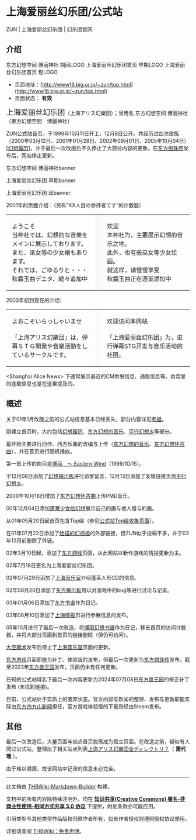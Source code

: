 # 上海爱丽丝幻乐团/公式站

<!-- source html: G:\repos\THBWiki-Markdown-Builder\THBWikiMarkdown\Temp\main\a\ab\ns0%3A%E4%B8%8A%E6%B5%B7%E7%88%B1%E4%B8%BD%E4%B8%9D%E5%B9%BB%E4%B9%90%E5%9B%A2%2F%E5%85%AC%E5%BC%8F%E7%AB%99.html -->

ZUN | 上海爱丽丝幻乐团 | 幻乐团官网


## 介绍
[](./文件-旧公式站msg00.jpg.md)  [](./文件-旧公式站msg00.jpg.md)东方幻想空间 博丽神社 期间LOGO
[](./文件-新公式站LOGO1.jpg.md)  [](./文件-新公式站LOGO1.jpg.md)上海爱丽丝幻乐团首页 早期LOGO
[](./文件-上海爱丽丝幻乐团.png.md)  [](./文件-上海爱丽丝幻乐团.png.md)上海爱丽丝幻乐团首页 现LOGO
- 页面地址：[http://www16.big.or.jp/~zun/top.html](http://www16.big.or.jp/~zun/top.html)
- 页面状态： **有效** 


  
<big><big>上海爱丽丝幻乐团</big></big>（上海アリス幻樂団）；曾用名 东方幻想空间 博丽神社（東方幻想空間　博麗神社）  

ZUN公式站首页。于1999年10月11日开工，12月8日公开。共经历过四次改版（2000年03月12日、2001年01月28日、2002年09月01日、2005年10月04日）[&#91;幻想履历&#93;](./幻想履历.md)，并于最后一次改版后不久停止了大部分内容的更新。在[东方绀珠传](./东方绀珠传.md)发布后，网站停止更新。
  





[](./文件-东方幻想空间_博丽神社banner.gif.md)

东方幻想空间 博丽神社banner


[](./文件-上海爱丽丝幻乐团_早期banner.gif.md)
上海爱丽丝幻乐团 早期banner


[](./文件-上海爱丽丝幻乐团_现banner.gif.md)
上海爱丽丝幻乐团 现banner




  
2001年的页面介绍：（另有“XX人目の参拝者です”的计数器）
  


<table>


<tbody><tr>
<td class="jadef" width="50%" lang="ja" style="border-right:none; padding-left:1em;">
<div class="poem">
<p>ようこそ<br>
当神社では、幻想的な音樂をメインに展示しております。<br>
また、巫女等の少女繪もあります。<br>
それでは、ごゆるりと・・・<br>
秋霜玉曲デエタ、続々追加中
</p>
</div>
</td>
<th style="background:#f9f9f9; border-left:none">
</th>
<td class="zhdef" width="50%" style="padding-left:1em;">
<div class="poem">
<p>欢迎<br>
本神社为，主要展示幻想的音乐之地。<br>
此外，也有些巫女等少女绘画。<br>
就这样，请慢慢享受<br>
秋霜玉曲正在逐渐添加中
</p>
</div>
</td></tr></tbody></table>


  
2003年初到现在的介绍:
  


<table>


<tbody><tr>
<td class="jadef" width="50%" lang="ja" style="border-right:none; padding-left:1em;">
<div class="poem">
<p>よおこそいらっしゃいませ<br>
&#160;<br>
「上海アリス幻樂団」は、弾幕ＳＴＧ開発や音樂活動をしているサークルです。
</p>
</div>
</td>
<th style="background:#f9f9f9; border-left:none">
</th>
<td class="zhdef" width="50%" style="padding-left:1em;">
<div class="poem">
<p>欢迎访问本网站<br>
<br>
「上海爱丽丝幻乐团」为，进行弹幕STG开发与音乐活动的社团。
</p>
</div>
</td></tr></tbody></table>


  
&lt;Shanghai Alice News&gt; 下通常展示最近的CM参展信息、通贩信息等。香霖堂的连载信息也是在这里提及的。
  


## 概述

  
关于01年1月改版之前的公式站信息基本已经丢失，部分内容详见[考据](./上海爱丽丝幻乐团-公式站-早期内容.md)。  

刚建立首页时，大约包括[幻想履历](./幻想履历.md)、[东方幻想的音乐](./东方幻想的音乐.md)、[平行幻想乡](./平行幻想乡.md)等部分。  

最开始主要进行旧作、西方乐曲的改编与上传（[东方幻想的音乐](./东方幻想的音乐.md)、[东方幻想怀古曲](./东方幻想怀古曲.md)），并在首页进行随机播放。  

第一首上传的曲目是[博丽　～ Eastern Wind](./东方幻想的音乐-过去的曲子-东方封魔录.md)（1999/10/15）。  

于12月08日添加了[幻想揭示板](./幻想揭示板.md)进行访客留言，12月13日添加了友情链接页面[平行幻想乡](./平行幻想乡.md)。  

2000年10月18日增加了[东方幻想怀古曲](./东方幻想怀古曲.md)上传PMD音乐。  

00年12月04日添加[蓬莱少女绘幻想](./蓬莱少女绘幻想.md)展示自己的画与他人赠与的画。  

从01年05月20日起首页包含Top绘（参见[公式站Top绘收集页面](./Top绘&Hit绘.md)）。  

在01年07月22日添加了[绘描的幻视板](./绘描的幻视板.md)的外部链接，但ZUN似乎投稿不多，并于03年12月前删除了外链。  

02年3月10日起，添加了[东方游戏](./东方游戏.md)页面，从此网站以新作游戏的情报更新为主。  

  

02年7月18日更名为上海爱丽丝幻乐团。

  
02年07月29日添加了[上海音乐室](./上海音乐室.md)介绍蓬莱人形CD的信息。  

02年08月20日添加了[东方揭示板](./东方Support揭示板.md)用以对游戏中的bug等进行讨论与记录。  

03年01月06日添加了[东方书谱](./东方书谱.md)作为日记。  

03年08月10日添加了[上海情报](./上海情报.md)页进行参展信息的发布。  

05年10月进行了最后一次改造，将[博丽幻想书谱](./博丽幻想书谱.md)作为日记，移去首页的访问计数器，并将大部分页面到首页的链接删除（但仍可访问）。  

[大空魔术](./大空魔术.md)发布后停止了[上海音乐室](./上海音乐室.md)页面的更新。  

[东方游戏](./东方游戏.md)页面职能为补丁、体验版的发布，但最后一次更新为[东方绀珠传](./东方绀珠传.md)发布，截至2023年[东方兽王园](./东方兽王园.md)发布，页面仍未有任何更新。  

已知的公式站域名下最后一次内容更新为2024年07月08日[东方兽王园](./东方兽王园.md)的修正补丁发布 (未找到链接)。  

目前，公式站处于实质上的废弃状态。官方内容与新闻的整理、发布与更新职能实际由[东方四方山新闻](./东方四方山新闻.md)担任，官方游戏体验版的下载则经由Steam发布。
  



## 其他
  
最后一次改造后，大量页面与站点首页脱离成为孤立页面。在改造之前，疑似有人爬过公式站，整理出了相关站点列表[上海アリス幻樂団全ディレクトリ？](https://mkw815matsu.wixsite.com/tokimigusa/post/上海アリス幻樂団全ディレクトリ)（ **需代理** ）。  

由于难以溯源，故该网站中记录的信息未必完全。
  

  
  





---

此文档由 [THBWiki-Markdown-Builder](https://github.com/Delsin-Yu/THBWiki-Markdown-Builder) 构建。

文档中的所有内容除特殊注明外，均在 [**知识共享(Creative Commons) 署名-非商业性使用-相同方式共享 3.0 协议**](https://creativecommons.org/licenses/by-sa/3.0/deed.zh-hans) 下提供，附加条款亦可能应用。

引用类型与其他类型作品版权归原作者所有，如有作者授权则遵照授权协议使用。

详细请查阅 [THBWiki：免责声明](https://thbwiki.cc/THBWiki:%E5%85%8D%E8%B4%A3%E5%A3%B0%E6%98%8E)。

